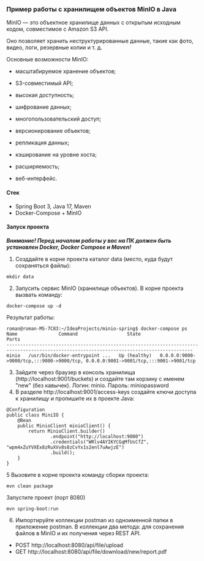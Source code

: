 ### Пример работы с хранилищем объектов MinIO в Java  
MinIO — это объектное хранилище данных с открытым исходным кодом, совместимое с Amazon S3 API.

Оно позволяет хранить неструктурированные данные, такие как фото, видео, логи, резервные копии и т. д.

Основные возможности MinIO:

* масштабируемое хранение объектов;

* S3-совместимый API;

* высокая доступность;

* шифрование данных;

* многопользовательский доступ;

* версионирование объектов;

* репликация данных;

* кэширование на уровне хоста;

* расширяемость;

* веб-интерфейс.
#### Стек  
* Spring Boot 3, Java 17, Maven
* Docker-Compose + MinIO  

#### Запуск проекта  
***Внимание! Перед началом работы у вас на ПК должен быть установлен Docker, Docker Compose и Maven!***  
1. Созддайте в корне проекта каталог data (место, куда будут сохраняться файлы):  
```
mkdir data
```  
2. Запусить сервис MinIO (хранилище объектов). В корне проекта вызвать команду:  
```
docker-compose up -d
```
Результат работы:  
```
roman@roman-MS-7C83:~/IdeaProjects/minio-spring$ docker-compose ps
Name               Command                  State                                             Ports                                       
------------------------------------------------------------------------------------------------------------------------------------------
minio   /usr/bin/docker-entrypoint ...   Up (healthy)   0.0.0.0:9000->9000/tcp,:::9000->9000/tcp, 0.0.0.0:9001->9001/tcp,:::9001->9001/tcp
```
3. Зайдите через браузер в консоль хранилища (http://localhost:9001/buckets) и создайте там корзину с именем "new" (без кавычек). Логин: minio. Пароль: miniopassword  
4. В разделе http://localhost:9001/access-keys создайте ключи доступа к хранилищу и пропишите их в проекте Java:  
```
@Configuration
public class MiniIO {
    @Bean
    public MinioClient minioClient() {
        return MinioClient.builder()
                .endpoint("http://localhost:9000")
                .credentials("WRlv4AYIKYCGqMfUsCfZ", "wpm4xZuYVXEx8zRuXVv8s8zCvYx1s2enl7uAwjzE")
                .build();
    }
}
```  
5 Вызовите в корне проекта команду сборки проекта:  
```
mvn clean package
```
Запустите проект (порт 8080)  
```
mvn spring-boot:run
```
6. Импортируйте коллекции postman из одноименной папки в приложение postman. В коллекции два метода: для сохранения файлов в MinIO и их получения через REST API.  
* POST http://localhost:8080/api/file/upload
* GET http://localhost:8080/api/file/download/new/report.pdf